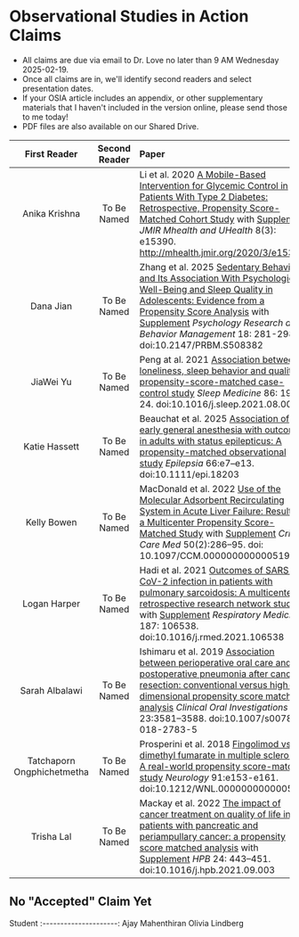 # Observational Studies in Action Claims

- All claims are due via email to Dr. Love no later than 9 AM Wednesday 2025-02-19.
- Once all claims are in, we'll identify second readers and select presentation dates.
- If your OSIA article includes an appendix, or other supplementary materials that I haven't included in the version online, please send those to me today!
- PDF files are also available on our Shared Drive.

First Reader | Second Reader | Paper
:---------------------: | :------------: |  :----------------------------------------------------------------------------------------------------
Anika Krishna | To Be Named | Li et al. 2020 [A Mobile-Based Intervention for Glycemic Control in Patients With Type 2 Diabetes: Retrospective, Propensity Score-Matched Cohort Study](pdfs/Li_2020.pdf) with [Supplement](pdfs/Li_2020_supplement.pdf) *JMIR Mhealth and UHealth* 8(3): e15390. <http://mhealth.jmir.org/2020/3/e15390/>
Dana Jian | To Be Named | Zhang et al. 2025 [Sedentary Behavior and Its Association With Psychological Well-Being and Sleep Quality in Adolescents: Evidence from a Propensity Score Analysis](pdfs/Zhang_2025.pdf) with [Supplement](pdfs/Zhang_2025_supplement.pdf) *Psychology Research and Behavior Management* 18: 281-298, doi:10.2147/PRBM.S508382 
JiaWei Yu | To Be Named | Peng at al. 2021 [Association between loneliness, sleep behavior and quality: A propensity-score-matched case-control study](pdf/Peng_2021.pdf) *Sleep Medicine* 86: 19-24. doi:10.1016/j.sleep.2021.08.008
Katie Hassett | To Be Named | Beauchat et al. 2025 [Association of early general anesthesia with outcome in adults with status epilepticus: A propensity-matched observational study](pdfs/Beauchat_2025.pdf) *Epilepsia* 66:e7–e13. doi:10.1111/epi.18203
Kelly Bowen | To Be Named | MacDonald et al. 2022 [Use of the Molecular Adsorbent Recirculating System in Acute Liver Failure: Results of a Multicenter Propensity Score-Matched Study](pdfs/MacDonald_2022.pdf) with [Supplement](pdfs/MacDonald_2022_supplement.pdf) *Crit Care Med* 50(2):286–95. doi: 10.1097/CCM.0000000000005194
Logan Harper | To Be Named | Hadi et al. 2021 [Outcomes of SARS-CoV-2 infection in patients with pulmonary sarcoidosis: A multicenter retrospective research network study](pdfs/Hadi_2021.pdf) with [Supplement](pdfs/Hadi_2021_supplement.pdf) *Respiratory Medicine* 187: 106538. doi:10.1016/j.rmed.2021.106538
Sarah Albalawi | To Be Named | Ishimaru et al. 2019 [Association between perioperative oral care and postoperative pneumonia after cancer resection: conventional versus high-dimensional propensity score matching analysis](pdfs/Ishimaru_2019.pdf) *Clinical Oral Investigations* 23:3581–3588. doi:10.1007/s00784-018-2783-5
Tatchaporn Ongphichetmetha | To Be Named | Prosperini et al. 2018 [Fingolimod vs dimethyl fumarate in multiple sclerosis: A real-world propensity score-matched study](pdfs/Prosperini_2018.pdf) *Neurology* 91:e153-e161. doi:10.1212/WNL.0000000000005772
Trisha Lal | To Be Named | Mackay et al. 2022 [The impact of cancer treatment on quality of life in patients with pancreatic and periampullary cancer: a propensity score matched analysis](pdfs/Mackay_2022.pdf) with [Supplement](pdfs/Mackay_2022_supplement.pdf) *HPB* 24: 443–451. doi:10.1016/j.hpb.2021.09.003

## No "Accepted" Claim Yet

Student
:---------------------: 
Ajay Mahenthiran
Olivia Lindberg


